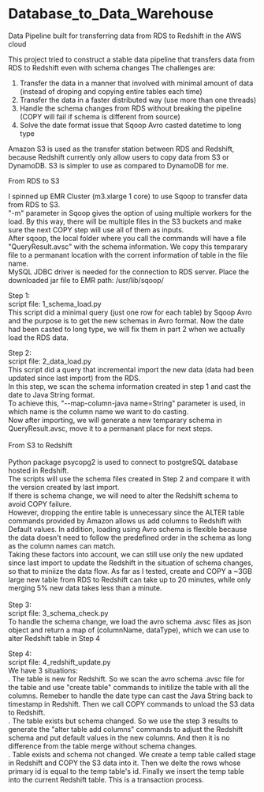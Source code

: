 # Database_to_Data_Warehouse
Data Pipeline built for transferring data from RDS to Redshift in the AWS cloud

This project tried to construct a stable data pipeline that transfers data from RDS to Redshift even with schema changes
The challenges are:<br />
1. Transfer the data in a manner that involved with minimal amount of data (instead of droping and copying entire tables each time)<br />
2. Transfer the data in a faster distributed way (use more than one threads)<br />
3. Handle the schema changes from RDS without breaking the pipeline (COPY will fail if schema is different from source)<br />
4. Solve the date format issue that Sqoop Avro casted datetime to long type <br />

Amazon S3 is used as the transfer station between RDS and Redshift, because Redshift currently only allow users to copy data from S3 or DynamoDB. S3 is simpler to use as compared to DynamoDB for me.<br />

From RDS to S3<br />

I spinned up EMR Cluster (m3.xlarge 1 core) to use Sqoop to transfer data from RDS to S3. <br />
"-m" parameter in Sqoop gives the option of using multiple workers for the load. By this way, there will be multiple files in the S3 buckets and make sure the next COPY step will use all of them as inputs.<br />
After sqoop, the local folder where you call the commands will have a file "QueryResult.avsc" with the schema information. We copy this temparary file to a permanant location with the corrent information of table in the file name. <br />
MySQL JDBC driver is needed for the connection to RDS server. Place the downloaded jar file to EMR path: /usr/lib/sqoop/<br />

Step 1: <br />
script file: 1_schema_load.py <br />
This script did a minimal query (just one row for each table) by Sqoop Avro and the purpose is to get the new schemas in Avro format. Now the date had been casted to long type, we will fix them in part 2 when we actually load the RDS data.<br />

Step 2: <br />
script file: 2_data_load.py <br />
This script did a query that incremental import the new data (data had been updated since last import) from the RDS.<br />
In this step, we scan the schema information created in step 1 and cast the date to Java String format. <br />
To achieve this, "--map-column-java name=String" parameter is used, in which name is the column name we want to do casting.<br />
Now after importing, we will generate a new temparary schema in QueryResult.avsc, move it to a permanant place for next steps. <br />
<br />
From S3 to Redshift <br />
<br />
Python package psycopg2 is used to connect to postgreSQL database hosted in Redshift. <br />
The scripts will use the schema files created in Step 2 and compare it with the version created by last import. <br />
If there is schema change, we will need to alter the Redshift schema to avoid COPY failure. <br />
However, dropping the entire table is unnecessary since the ALTER table commands provided by Amazon allows us add columns to Redshift with Default values. In addition, loading using Avro schema is flexible because the data doesn't need to follow the predefined order in the schema as long as the column names can match. <br />
Taking these factors into account, we can still use only the new updated since last import to update the Redshift in the situation of schema changes, so that to miniize the data flow. As far as I tested, create and COPY a ~3GB large new table from RDS to Redshift can take up to 20 minutes, while only merging 5% new data takes less than a minute.<br />
<br />
Step 3: <br />
script file: 3_schema_check.py <br />
To handle the schema change, we load the avro schema .avsc files as json object and return a map of (columnName, dataType), which we can use to alter Redshift table in Step 4 <br />

Step 4: <br />
script file: 4_redshift_update.py <br />
We have 3 situations: <br />
  . The table is new for Redshift. So we scan the avro schema .avsc file for the table and use "create table" commands to initilize the table with all the columns. Remeber to handle the date type can cast the Java String back to timestamp in Redshift. Then we call COPY commands to unload the S3 data to Redshift.<br />
  . The table exists but schema changed. So we use the step 3 results to generate the "alter table add columns" commands to adjust the Redshift schema and put default values in the new columns. And then it is no difference from the table merge without schema changes.<br />
  . Table exists and schema not changed. We create a temp table called stage in Redshift and COPY the S3 data into it. Then we delte the rows whose primary id is equal to the temp table's id. Finally we insert the temp table into the current Redshift table. This is a transaction process.<br />

